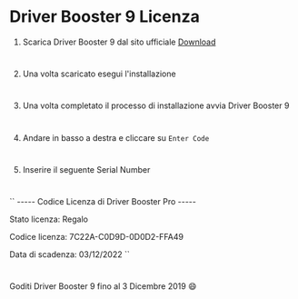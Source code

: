 # Driver Booster 9 Licenza

1. Scarica Driver Booster 9 dal sito ufficiale [Download](https://www.iobit.com/it/driver-booster.php)

#

2. Una volta scaricato esegui l'installazione

#

3. Una volta completato il processo di installazione avvia Driver Booster 9

#

4. Andare in basso a destra e cliccare su ``Enter Code``

#

5. Inserire il seguente Serial Number

#

``
----- Codice Licenza di Driver Booster Pro -----

Stato licenza: Regalo

Codice licenza: 7C22A-C0D9D-0D0D2-FFA49

Data di scadenza: 03/12/2022
``

#

Goditi Driver Booster 9 fino al 3 Dicembre 2019 :smile:

#
